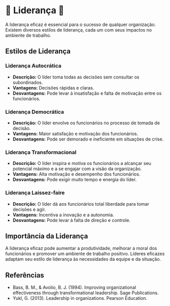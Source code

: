 # 🌸 Liderança 🌸

A liderança eficaz é essencial para o sucesso de qualquer organização. Existem diversos estilos de liderança, cada um com seus impactos no ambiente de trabalho.

## Estilos de Liderança

### Liderança Autocrática

- **Descrição:** O líder toma todas as decisões sem consultar os subordinados.
- **Vantagens:** Decisões rápidas e claras.
- **Desvantagens:** Pode levar à insatisfação e falta de motivação entre os funcionários.

### Liderança Democrática

- **Descrição:** O líder envolve os funcionários no processo de tomada de decisão.
- **Vantagens:** Maior satisfação e motivação dos funcionários.
- **Desvantagens:** Pode ser demorado e ineficiente em situações de crise.

### Liderança Transformacional

- **Descrição:** O líder inspira e motiva os funcionários a alcançar seu potencial máximo e a se engajar com a visão da organização.
- **Vantagens:** Alta motivação e desempenho dos funcionários.
- **Desvantagens:** Pode exigir muito tempo e energia do líder.

### Liderança Laissez-faire

- **Descrição:** O líder dá aos funcionários total liberdade para tomar decisões e agir.
- **Vantagens:** Incentiva a inovação e a autonomia.
- **Desvantagens:** Pode levar à falta de direção e controle.

## Importância da Liderança

A liderança eficaz pode aumentar a produtividade, melhorar a moral dos funcionários e promover um ambiente de trabalho positivo. Líderes eficazes adaptam seu estilo de liderança às necessidades da equipe e da situação.

## Referências

- Bass, B. M., & Avolio, B. J. (1994). Improving organizational effectiveness through transformational leadership. Sage Publications.
- Yukl, G. (2013). Leadership in organizations. Pearson Education.
